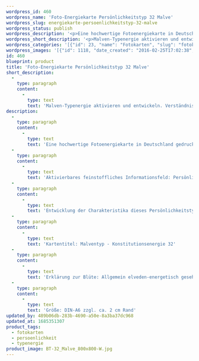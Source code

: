 ```yaml
---
wordpress_id: 460
wordpress_name: 'Foto-Energiekarte Persönlichkeitstyp 32 Malve'
wordpress_slug: energiekarte-persoenlichkeitstyp-32-malve
wordpress_status: publish
wordpress_description: '<p>Eine hochwertige Fotoenergiekarte in Deutschland gedruckt und in Handarbeit laminiert.  Sie ist in Postkartengröße (DIN-A6) oder kleiner gut zu transportieren und kann auch auf den Körper aufgelegt werden.</p><p>Aktivierbares feinstoffliches Informationsfeld: Persönlichkeitsenergie eines Malven-Typs: Zart, empfindsam, vorsichtig, sensibel.<br />Entwicklung der Charakteristika dieses Persönlichkeitstyps. Stärkung der entsprechenden Persönlichkeit mit ihrer besonderen Energiequalität. Ausgleich und Veränderung ungünstiger Zustände innerhalb einer Person, die aufgrund dieser Konstitution entstanden sind. Annahme und Verständnis für einen Menschen mit dieser Persönlichkeitsenergie. Eine Stärkung der eigenen Persönlichkeitsenergie sowie die Beschäftigung mit der Energie anderer Persönlichkeiten kann insgesamt das eigene Selbstbewusstsein stärken.<br />Kartentitel: Malventyp - Konstitutionsenergie 32</p><p>Erklärung zur Blüte: Allgemein elveden-energetisch gesehen steht ein Malve für "Freundlichkeit, Hilfsbereitwilligkeit, Empfindung, Sensibilität, Achtsamkeit".<br />Größe: DIN-A6 zzgl. ca. 2 cm Rand<br />Andere Formate sind individuell für Sie innerhalb weniger Tage herstellbar. Bitte kontaktieren Sie uns hierfür unter <a href="mailto:info@elvedenverlag.de">info@elvedenverlag.de</a>.</p><p>Anwendungshinweise</p>'
wordpress_short_description: '<p>Malven-Typenergie aktivieren und entwickeln. Verständnis für diese Typenergie gewinnen (&#8222;zart, empfindsam, vorsichtig, sensibel&#8220;)<br /><em>Hinweis: Das Wasserzeichen „Elveden Verlag Energiebild“ wird nicht mit gedruckt</em></p>'
wordpress_categories: '[{"id": 23, "name": "Fotokarten", "slug": "fotokarten"}, {"id": 37, "name": "Pers\u00f6nlichkeit", "slug": "persoenlichkeit"}, {"id": 90, "name": "Typenergie", "slug": "typenergie"}]'
wordpress_images: '[{"id": 1118, "date_created": "2016-02-25T17:02:38", "date_created_gmt": "2016-02-25T15:02:38", "date_modified": "2016-02-25T17:02:38", "date_modified_gmt": "2016-02-25T15:02:38", "src": "https://my.feenbaum.de/wp-content/uploads/2016/02/BT-32_Malve_800x800-W.jpg", "name": "BT-32_Malve_800x800-W", "alt": ""}]'
id: 460
blueprint: product
title: 'Foto-Energiekarte Persönlichkeitstyp 32 Malve'
short_description:
  -
    type: paragraph
    content:
      -
        type: text
        text: 'Malven-Typenergie aktivieren und entwickeln. Verständnis für diese Typenergie gewinnen (''zart, empfindsam, vorsichtig, sensibel'')'
description:
  -
    type: paragraph
    content:
      -
        type: text
        text: 'Eine hochwertige Fotoenergiekarte in Deutschland gedruckt und in Handarbeit laminiert.  Sie ist in Postkartengröße (DIN-A6) oder kleiner gut zu transportieren und kann auch auf den Körper aufgelegt werden.'
  -
    type: paragraph
    content:
      -
        type: text
        text: 'Aktivierbares feinstoffliches Informationsfeld: Persönlichkeitsenergie eines Malven-Typs: Zart, empfindsam, vorsichtig, sensibel.'
  -
    type: paragraph
    content:
      -
        type: text
        text: 'Entwicklung der Charakteristika dieses Persönlichkeitstyps. Stärkung der entsprechenden Persönlichkeit mit ihrer besonderen Energiequalität. Ausgleich und Veränderung ungünstiger Zustände innerhalb einer Person, die aufgrund dieser Konstitution entstanden sind. Annahme und Verständnis für einen Menschen mit dieser Persönlichkeitsenergie. Eine Stärkung der eigenen Persönlichkeitsenergie sowie die Beschäftigung mit der Energie anderer Persönlichkeiten kann insgesamt das eigene Selbstbewusstsein stärken.'
  -
    type: paragraph
    content:
      -
        type: text
        text: 'Kartentitel: Malventyp - Konstitutionsenergie 32'
  -
    type: paragraph
    content:
      -
        type: text
        text: 'Erklärung zur Blüte: Allgemein elveden-energetisch gesehen steht ein Malve für "Freundlichkeit, Hilfsbereitwilligkeit, Empfindung, Sensibilität, Achtsamkeit".'
  -
    type: paragraph
    content:
      -
        type: text
        text: 'Größe: DIN-A6 zzgl. ca. 2 cm Rand'
updated_by: 489b06db-283b-4690-a50e-8a3ba37dc968
updated_at: 1685351307
product_tags:
  - fotokarten
  - persoenlichkeit
  - typenergie
product_image: BT-32_Malve_800x800-W.jpg
---
```

